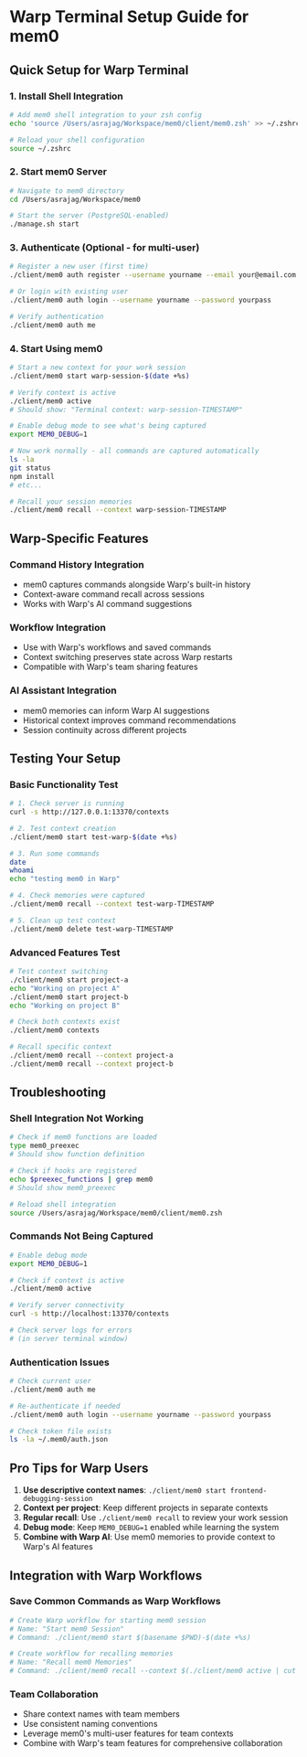 # Warp Terminal Setup Guide for mem0

## Quick Setup for Warp Terminal

### 1. Install Shell Integration
```bash
# Add mem0 shell integration to your zsh config
echo 'source /Users/asrajag/Workspace/mem0/client/mem0.zsh' >> ~/.zshrc

# Reload your shell configuration
source ~/.zshrc
```

### 2. Start mem0 Server
```bash
# Navigate to mem0 directory
cd /Users/asrajag/Workspace/mem0

# Start the server (PostgreSQL-enabled)
./manage.sh start
```

### 3. Authenticate (Optional - for multi-user)
```bash
# Register a new user (first time)
./client/mem0 auth register --username yourname --email your@email.com --password yourpass

# Or login with existing user
./client/mem0 auth login --username yourname --password yourpass

# Verify authentication
./client/mem0 auth me
```

### 4. Start Using mem0
```bash
# Start a new context for your work session
./client/mem0 start warp-session-$(date +%s)

# Verify context is active
./client/mem0 active
# Should show: "Terminal context: warp-session-TIMESTAMP"

# Enable debug mode to see what's being captured
export MEM0_DEBUG=1

# Now work normally - all commands are captured automatically
ls -la
git status
npm install
# etc...

# Recall your session memories
./client/mem0 recall --context warp-session-TIMESTAMP
```

## Warp-Specific Features

### Command History Integration
- mem0 captures commands alongside Warp's built-in history
- Context-aware command recall across sessions
- Works with Warp's AI command suggestions

### Workflow Integration
- Use with Warp's workflows and saved commands
- Context switching preserves state across Warp restarts
- Compatible with Warp's team sharing features

### AI Assistant Integration
- mem0 memories can inform Warp AI suggestions
- Historical context improves command recommendations
- Session continuity across different projects

## Testing Your Setup

### Basic Functionality Test
```bash
# 1. Check server is running
curl -s http://127.0.0.1:13370/contexts

# 2. Test context creation
./client/mem0 start test-warp-$(date +%s)

# 3. Run some commands
date
whoami
echo "testing mem0 in Warp"

# 4. Check memories were captured
./client/mem0 recall --context test-warp-TIMESTAMP

# 5. Clean up test context
./client/mem0 delete test-warp-TIMESTAMP
```

### Advanced Features Test
```bash
# Test context switching
./client/mem0 start project-a
echo "Working on project A"
./client/mem0 start project-b
echo "Working on project B"

# Check both contexts exist
./client/mem0 contexts

# Recall specific context
./client/mem0 recall --context project-a
./client/mem0 recall --context project-b
```

## Troubleshooting

### Shell Integration Not Working
```bash
# Check if mem0 functions are loaded
type mem0_preexec
# Should show function definition

# Check if hooks are registered
echo $preexec_functions | grep mem0
# Should show mem0_preexec

# Reload shell integration
source /Users/asrajag/Workspace/mem0/client/mem0.zsh
```

### Commands Not Being Captured
```bash
# Enable debug mode
export MEM0_DEBUG=1

# Check if context is active
./client/mem0 active

# Verify server connectivity
curl -s http://localhost:13370/contexts

# Check server logs for errors
# (in server terminal window)
```

### Authentication Issues
```bash
# Check current user
./client/mem0 auth me

# Re-authenticate if needed
./client/mem0 auth login --username yourname --password yourpass

# Check token file exists
ls -la ~/.mem0/auth.json
```

## Pro Tips for Warp Users

1. **Use descriptive context names**: `./client/mem0 start frontend-debugging-session`
2. **Context per project**: Keep different projects in separate contexts
3. **Regular recall**: Use `./client/mem0 recall` to review your work session
4. **Debug mode**: Keep `MEM0_DEBUG=1` enabled while learning the system
5. **Combine with Warp AI**: Use mem0 memories to provide context to Warp's AI features

## Integration with Warp Workflows

### Save Common Commands as Warp Workflows
```bash
# Create Warp workflow for starting mem0 session
# Name: "Start mem0 Session"
# Command: ./client/mem0 start $(basename $PWD)-$(date +%s)

# Create workflow for recalling memories
# Name: "Recall mem0 Memories"
# Command: ./client/mem0 recall --context $(./client/mem0 active | cut -d: -f2 | xargs)
```

### Team Collaboration
- Share context names with team members
- Use consistent naming conventions
- Leverage mem0's multi-user features for team contexts
- Combine with Warp's team features for comprehensive collaboration
